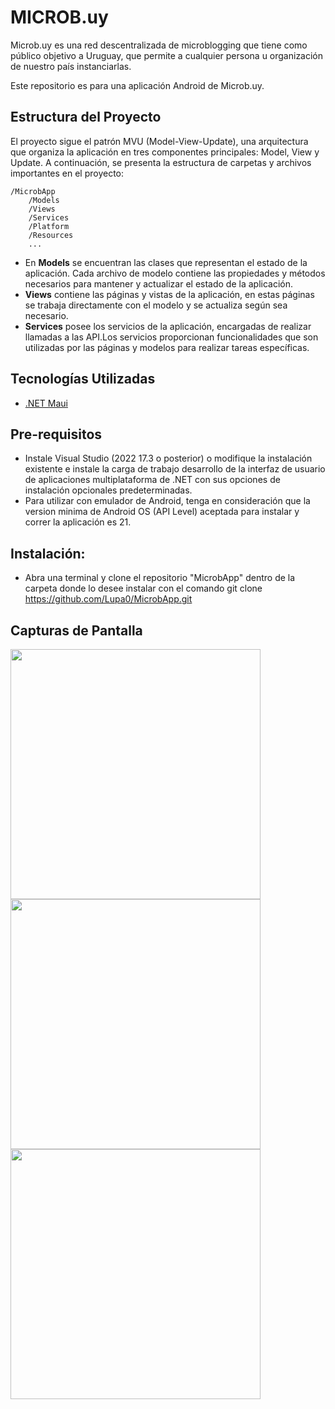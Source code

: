 # MICROB.uy

Microb.uy es una red descentralizada de microblogging que tiene como público objetivo a Uruguay, que permite a cualquier persona u organización de nuestro país instanciarlas.

Este repositorio es para una aplicación Android de Microb.uy.

## Estructura del Proyecto
El proyecto sigue el patrón MVU (Model-View-Update), una arquitectura que organiza la aplicación en tres componentes principales: Model, View y Update. A continuación, se presenta la estructura de carpetas y archivos importantes en el proyecto:

```plaintext
/MicrobApp
    /Models 
    /Views
    /Services
    /Platform
    /Resources
    ...
```
- En **Models** se encuentran las clases que representan el estado de la aplicación. Cada archivo de modelo contiene las propiedades y métodos necesarios para mantener y actualizar el estado de la aplicación. 
- **Views** contiene las páginas y vistas de la aplicación, en estas páginas se trabaja directamente con el modelo y se actualiza según sea necesario.
- **Services** posee los servicios de la aplicación, encargadas de realizar llamadas a las API.Los servicios proporcionan funcionalidades que son utilizadas por las páginas y modelos para realizar tareas específicas.

## Tecnologías Utilizadas

- [.NET Maui](https://learn.microsoft.com/es-es/dotnet/maui/what-is-maui?view=net-maui-8.0)

## Pre-requisitos

 - Instale Visual Studio (2022 17.3 o posterior) o modifique la instalación existente e instale la carga de trabajo desarrollo de la interfaz de usuario de aplicaciones multiplataforma de .NET con sus opciones de instalación opcionales predeterminadas.
 - Para utilizar con emulador de Android, tenga en consideración que la version minima de Android OS (API Level) aceptada para instalar y correr la aplicación es 21.

## Instalación: 
- Abra una terminal y clone el repositorio "MicrobApp" dentro de la carpeta donde lo desee instalar con el comando git clone https://github.com/Lupa0/MicrobApp.git

## Capturas de Pantalla

<img src="https://github.com/Lupa0/MicrobApp/blob/b487b78406f1770e33f0f71089229b2153e26e63/MicrobApp/Resources/Images/captura_login.png" width="400">
<img src="https://github.com/Lupa0/MicrobApp/blob/095652360d3fd8d41bd251def7143afe8b68373d/MicrobApp/Resources/Images/profile_captura.png" width="400">
<img src="https://github.com/Lupa0/MicrobApp/blob/095652360d3fd8d41bd251def7143afe8b68373d/MicrobApp/Resources/Images/post_captura.png" width="400">



